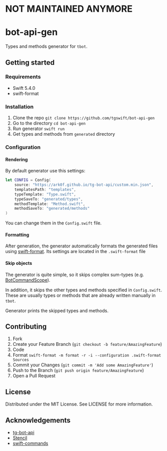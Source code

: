# NOT MAINTAINED ANYMORE
# bot-api-gen

Types and methods generator for `tbot`.

## Getting started

### Requirements

- Swift 5.4.0
- swift-format

### Installation

1. Clone the repo
`git clone https://github.com/tgswift/bot-api-gen`
1. Go to the directory
`cd bot-api-gen`
1. Run generator
`swift run`
1. Get types and methods from `generated` directory

### Configuration

#### Rendering
By default generator use this settings:
```swift
let CONFIG = Config(
    source: "https://ark0f.github.io/tg-bot-api/custom.min.json",
    templatesPath: "templates",
    typeTemplate: "Type.swift",
    typeSaveTo: "generated/types",
    methodTemplate: "Method.swift",
    methodSaveTo: "generated/methods"
)
```
You can change them in the `Config.swift` file.

#### Formatting
After generation, the generator automatically formats the generated files using [swift-format](https://github.com/apple/swift-format). Its settings are located in the `.swift-format` file

#### Skip objects
The generator is quite simple, so it skips complex sum-types (e.g. [BotCommandScope](https://core.telegram.org/bots/api#botcommandscope)). 

In addition, it skips the other types and methods specified in `Config.swift`. These are usually types or methods that are already written manually in `tbot`.

Generator prints the skipped types and methods.

## Contributing
1. Fork
1. Create your Feature Branch (`git checkout -b feature/AmazingFeature`)
1. Code
1. Format `swift-format -m format -r -i --configuration .swift-format Sources`
1. Commit your Changes (`git commit -m 'Add some AmazingFeature'`)
1. Push to the Branch (`git push origin feature/AmazingFeature`)
1. Open a Pull Request

## License
Distributed under the MIT License. See LICENSE for more information.

## Acknowledgements
- [tg-bot-api](https://github.com/ark0f/tg-bot-api)
- [Stencil](https://github.com/stencilproject/Stencil)
- [swift-commands](https://github.com/qiuzhifei/swift-commands)

